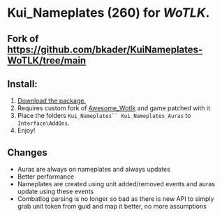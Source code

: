 # Kui_Nameplates (260) for _WoTLK_.

## Fork of https://github.com/bkader/KuiNameplates-WoTLK/tree/main 

## Install:

1. [Download the package.](https://github.com/someweirdhuman/KuiNameplates335aCustom/archive/refs/heads/master.zip)
2. Requires custom fork of [Awesome_Wotlk](https://github.com/someweirdhuman/awesome_wotlk) and game patched with it
3. Place the folders `Kui_Nameplates`` Kui_Nameplates_Auras` to `Interface\AddOns`.
4. Enjoy!

## Changes
- Auras are always on nameplates and always updates
- Better performance
- Nameplates are created using unit added/removed events and auras update using these events
- Combatlog parsing is no longer so bad as there is new API to simply grab unit token from guid and map it better, no more assumptions
